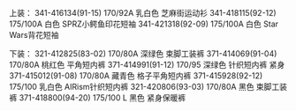 上装：
341-416134(91-15) 170/92A 乳白色 芝麻街运动衫
341-418115(92-12) 175/100A 白色 SPRZ小鳄鱼印花短袖
341-421318(92-09) 175/100A 白色 Star Wars背花短袖

下装：
321-412825(83-02) 170/80A 深绿色 束脚工装裤
371-414069(91-04) 170/80A 桃红色 平角短内裤
371-414991(91-12) 170/95 深绿色 针织短内裤 紧身
371-415012(91-08) 170/80A 藏青色 格子平角短内裤
371-415928(92-12) 175/100 乳白色 AIRism针织短内裤
321-420806(93-03) 170/80A 黑色 束脚工装裤
371-418800(94-20) 175/100 L 黑色 紧身保暖裤
